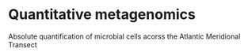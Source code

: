 # Quantitative metagenomics
Absolute quantification of microbial cells acorss the Atlantic Meridional Transect
